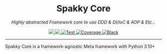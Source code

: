 <h1 align="center">Spakky Core</h1>
<p align="center">
    <em>Highly abstracted Framework core to use DDD & DI/IoC & AOP & Etc...</em>
</p>
<p align="center">
    <a href="https://pypi.org/project/spakky-core">
        <img src="https://img.shields.io/pypi/v/spakky-core?label=latest&color=blue">
    </a>
    <a href="https://github.com/E5presso/spakky-core">
        <img src="https://img.shields.io/badge/python-3.10_|_3.11_|_3.12-green.svg">
    </a>
    <a href="https://github.com/E5presso/spakky-core/actions/workflows/test.yml">
        <img src="https://github.com/E5presso/spakky-core/actions/workflows/test.yml/badge.svg" alt="Test">
    </a>
    <a href="https://codecov.io/gh/E5presso/spakky-core">
        <img src="https://codecov.io/gh/E5presso/spakky-core/graph/badge.svg?token=5MGPkbqo0V" alt="Coverage">
    </a>
    <a href="https://github.com/psf/black">
        <img src="https://img.shields.io/badge/code%20style-black-000000.svg" alt="Black">
    </a>
</p>

---

Spakky Core is a framework-agnostic Meta framework with Python 3.10+
